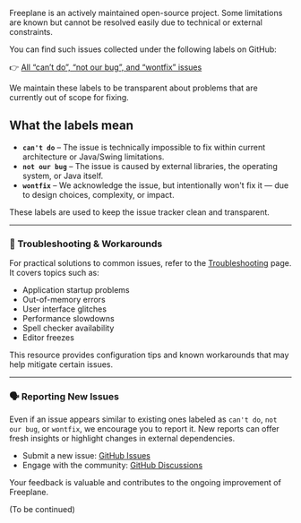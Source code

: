 <!-- toc -->

Freeplane is an actively maintained open-source project. Some limitations are known but cannot be resolved easily due to technical or external constraints.

You can find such issues collected under the following labels on GitHub:

👉 [All “can’t do”, “not our bug”, and “wontfix” issues](https://github.com/freeplane/freeplane/issues?q=label%3A%22can%27t%20do%22%20OR%20label%3A%22not%20our%20bug%22%20OR%20label%3Awontfix)

We maintain these labels to be transparent about problems that are currently out of scope for fixing.

## What the labels mean

- **`can't do`** – The issue is technically impossible to fix within current architecture or Java/Swing limitations.
- **`not our bug`** – The issue is caused by external libraries, the operating system, or Java itself.
- **`wontfix`** – We acknowledge the issue, but intentionally won't fix it — due to design choices, complexity, or impact.

These labels are used to keep the issue tracker clean and transparent.

---

### 🔧 Troubleshooting & Workarounds

For practical solutions to common issues, refer to the [Troubleshooting](Troubleshooting.md) page. It covers topics such as:

- Application startup problems  
- Out-of-memory errors  
- User interface glitches  
- Performance slowdowns  
- Spell checker availability  
- Editor freezes  

This resource provides configuration tips and known workarounds that may help mitigate certain issues.

---

### 🗣️ Reporting New Issues

Even if an issue appears similar to existing ones labeled as `can't do`, `not our bug`, or `wontfix`, we encourage you to report it. New reports can offer fresh insights or highlight changes in external dependencies.

- Submit a new issue: [GitHub Issues](https://github.com/freeplane/freeplane/issues/new/choose)  
- Engage with the community: [GitHub Discussions](https://github.com/freeplane/freeplane/discussions)

Your feedback is valuable and contributes to the ongoing improvement of Freeplane.

(To be continued)
